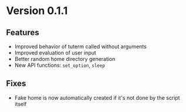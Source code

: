 # Version 0.1.1

## Features

- Improved behavior of tuterm called without arguments
- Improved evaluation of user input
- Better random home directory generation
- New API functions: `set_option`, `sleep`

## Fixes

- Fake home is now automatically created if it's not done by the script itself
